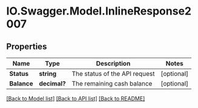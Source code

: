 # IO.Swagger.Model.InlineResponse2007
## Properties

Name | Type | Description | Notes
------------ | ------------- | ------------- | -------------
**Status** | **string** | The status of the API request | [optional] 
**Balance** | **decimal?** | The remaining cash balance | [optional] 

[[Back to Model list]](../README.md#documentation-for-models) [[Back to API list]](../README.md#documentation-for-api-endpoints) [[Back to README]](../README.md)

